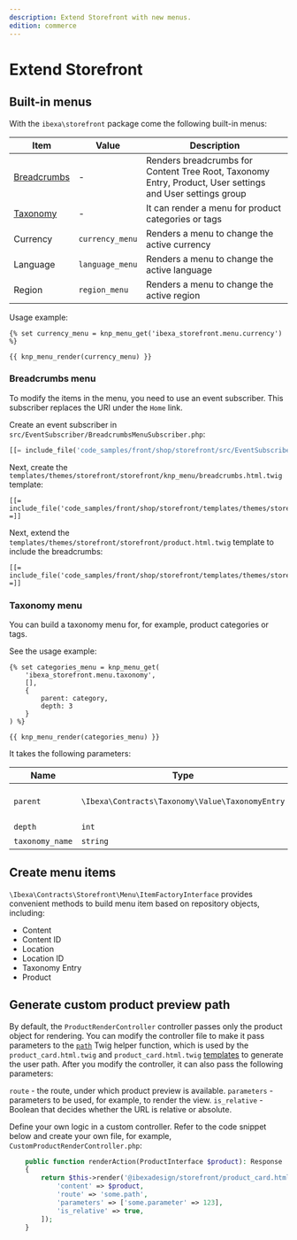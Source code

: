 ```yaml
---
description: Extend Storefront with new menus.
edition: commerce
---
```


# Extend Storefront

## Built-in menus

With the `ibexa\storefront` package come the following built-in menus:

| Item   | Value     | Description |
|------------|----------|---------|
| [Breadcrumbs](#breadcrumbs-menu)| - | Renders breadcrumbs for Content Tree Root, Taxonomy Entry, Product, User settings and User settings group | 
| [Taxonomy](#taxonomy-menu)| - | It can render a menu for product categories or tags |               
| Currency| `currency_menu` | Renders a menu to change the active currency |               
| Language| `language_menu` | Renders a menu to change the active language |
| Region  | `region_menu`  | Renders a menu to change the active region |

Usage example:

```html_twig
{% set currency_menu = knp_menu_get('ibexa_storefront.menu.currency') %}

{{ knp_menu_render(currency_menu) }}
```

### Breadcrumbs menu

To modify the items in the menu, you need to use an event subscriber.
This subscriber replaces the URI under the `Home` link.

Create an event subscriber in `src/EventSubscriber/BreadcrumbsMenuSubscriber.php`:

``` php
[[= include_file('code_samples/front/shop/storefront/src/EventSubscriber/BreadcrumbsMenuSubscriber.php') =]]
```

Next, create the `templates/themes/storefront/storefront/knp_menu/breadcrumbs.html.twig` template:

```html+twig
[[= include_file('code_samples/front/shop/storefront/templates/themes/storefront/storefront/knp_menu/breadcrumbs.html.twig') =]]
```

Next, extend the `templates/themes/storefront/storefront/product.html.twig` template to include the breadcrumbs:

```html+twig hl_lines="6-12"
[[= include_file('code_samples/front/shop/storefront/templates/themes/storefront/storefront/product.html.twig') =]]
```

### Taxonomy menu

You can build a taxonomy menu for, for example, product categories or tags.

See the usage example:

```html+twig
{% set categories_menu = knp_menu_get(
    'ibexa_storefront.menu.taxonomy', 
    [], 
    {
        parent: category,
        depth: 3
    }
) %}

{{ knp_menu_render(categories_menu) }}
```

It takes the following parameters:

| Name   | Type     | Default                                 |
|------------|----------|-----------------------------------------------|
| `parent`| `\Ibexa\Contracts\Taxonomy\Value\TaxonomyEntry` | The root entry of the specified taxonomy.                          |
| `depth` | `int` | Default: 1   |
| `taxonomy_name`  | `string`  | product_categories |

## Create menu items

`\Ibexa\Contracts\Storefront\Menu\ItemFactoryInterface` provides convenient methods to build menu item based on repository objects, including:

- Content
- Content ID
- Location
- Location ID
- Taxonomy Entry
- Product

## Generate custom product preview path

By default, the `ProductRenderController` controller passes only the product object for rendering.
You can modify the controller file to make it pass parameters to the [`path`](https://symfony.com/doc/current/reference/twig_reference.html#path) Twig helper function, which is used by the `product_card.html.twig` and `product_card.html.twig` [templates](customize_storefront_layout.md) to generate the user path.
After you modify the controller, it can also pass the following parameters:

`route` - the route, under which product preview is available.
`parameters` - parameters to be used, for example, to render the view.
`is_relative` - Boolean that decides whether the URL is relative or absolute.

Define your own logic in a custom controller.
Refer to the code snippet below and create your own file, for example, `CustomProductRenderController.php`:

``` php
    public function renderAction(ProductInterface $product): Response
    {
        return $this->render('@ibexadesign/storefront/product_card.html.twig', [
            'content' => $product,
            'route' => 'some.path',
            'parameters' => ['some.parameter' => 123],
            'is_relative' => true,
        ]);
    }
```